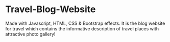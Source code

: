 # Travel-Blog-Website
Made with Javascript, HTML, CSS &amp; Bootstrap effects. It is the blog website for travel which contains the informative description of travel places with attractive photo gallery!
